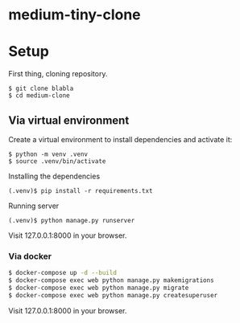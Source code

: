 # medium-tiny-clone


# Setup

First thing, cloning repository.
```
$ git clone blabla
$ cd medium-clone
```

## Via virtual environment
Create a virtual environment to install dependencies and activate it:
```
$ python -m venv .venv
$ source .venv/bin/activate
```
Installing the dependencies
```
(.venv)$ pip install -r requirements.txt
```
Running server
```
(.venv)$ python manage.py runserver
```
Visit 127.0.0.1:8000 in your browser.

### Via docker
```sh
$ docker-compose up -d --build
$ docker-compose exec web python manage.py makemigrations
$ docker-compose exec web python manage.py migrate
$ docker-compose exec web python manage.py createsuperuser
```

Visit 127.0.0.1:8000 in your browser.
